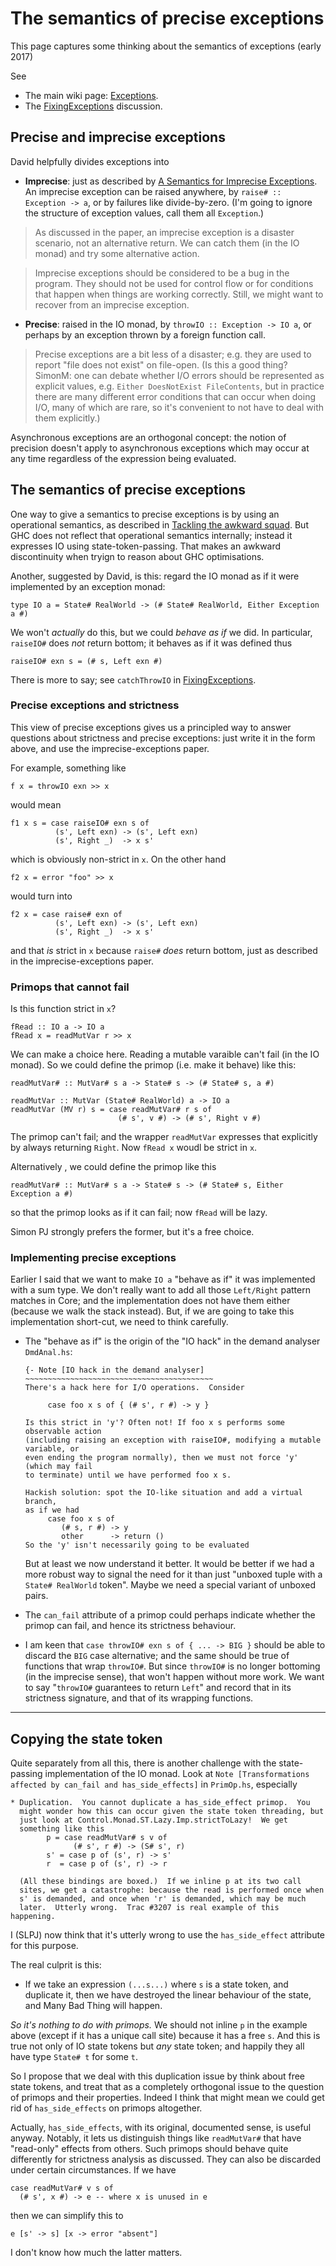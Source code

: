 # The semantics of precise exceptions



This page captures some thinking about the semantics of exceptions (early 2017)



See


- The main wiki page: [Exceptions](exceptions).
- The [FixingExceptions](fixing-exceptions) discussion.

## Precise and imprecise exceptions



David helpfully divides exceptions into


- **Imprecise**: just as described by [
  A Semantics for Imprecise Exceptions](https://www.microsoft.com/en-us/research/publication/a-semantics-for-imprecise-exceptions/).  An imprecise exception can be raised anywhere, by `raise# :: Exception -> a`, or by failures like divide-by-zero.  (I'm going to ignore the structure of exception values, call them all `Exception`.)

>
>
> As discussed in the paper, an imprecise exception is a disaster scenario, not an alternative return.  We can catch them (in the IO monad) and try some alternative action.
>
>

>
>
> Imprecise exceptions should be considered to be a bug in the program.  They should not be used for control flow or for conditions that happen when things are working correctly.  Still, we might want to recover from an imprecise exception.
>
>

- **Precise**:  raised in the IO monad, by `throwIO :: Exception -> IO a`, or perhaps by an exception thrown by a foreign function call.

>
>
> Precise exceptions are a bit less of a disaster; e.g. they are used to report "file does not exist" on file-open.  (Is this a good thing? SimonM: one can debate whether I/O errors should be represented as explicit values, e.g. `Either DoesNotExist FileContents`, but in practice there are many different error conditions that can occur when doing I/O, many of which are rare, so it's convenient to not have to deal with them explicitly.)
>
>


Asynchronous exceptions are an orthogonal concept: the notion of precision doesn't apply to asynchronous exceptions which may occur at any time regardless of the expression being evaluated.


## The semantics of precise exceptions



One way to give a semantics to precise exceptions is by using an operational semantics, as described in [
Tackling the awkward squad](https://www.microsoft.com/en-us/research/publication/tackling-awkward-squad-monadic-inputoutput-concurrency-exceptions-foreign-language-calls-haskell/).  But GHC does not reflect that operational semantics internally; instead it expresses IO using state-token-passing.  That makes an awkward discontinuity when tryign to reason about GHC optimisations.



Another, suggested by David, is this: regard the IO monad as if it were implemented by an exception monad:


```wiki
type IO a = State# RealWorld -> (# State# RealWorld, Either Exception a #)
```


We won't *actually* do this, but we could *behave as if* we did.
In particular, `raiseIO#` does *not* return bottom; it behaves as if it was defined thus


```wiki
raiseIO# exn s = (# s, Left exn #)
```


There is more to say; see `catchThrowIO` in [FixingExceptions](fixing-exceptions).


### Precise exceptions and strictness



This view of precise exceptions gives us a principled way to answer questions about strictness and precise exceptions: just write it in the form above, and use the imprecise-exceptions paper.



For example, something like


```wiki
f x = throwIO exn >> x
```


would mean


```wiki
f1 x s = case raiseIO# exn s of
          (s', Left exn) -> (s', Left exn)
          (s', Right _)  -> x s'
```


which is obviously non-strict in `x`.
On the other hand


```wiki
f2 x = error "foo" >> x
```


would turn into


```wiki
f2 x = case raise# exn of
          (s', Left exn) -> (s', Left exn)
          (s', Right _)  -> x s'
```


and that *is* strict in `x` because `raise#` *does* return bottom, just as described in the imprecise-exceptions paper.


### Primops that cannot fail



Is this function strict in `x`?


```wiki
fRead :: IO a -> IO a
fRead x = readMutVar r >> x
```


We can make a choice here.  Reading a mutable varaible can't fail (in the IO monad).  So we could define the primop (i.e. make it behave) like this:


```wiki
readMutVar# :: MutVar# s a -> State# s -> (# State# s, a #)

readMutVar :: MutVar (State# RealWorld) a -> IO a
readMutVar (MV r) s = case readMutVar# r s of
                        (# s', v #) -> (# s', Right v #)
```


The primop can't fail; and the wrapper `readMutVar` expresses that explicitly by always returning `Right`.
Now `fRead x` woudl be strict in `x`.



Alternatively , we could define the primop like this


```wiki
readMutVar# :: MutVar# s a -> State# s -> (# State# s, Either Exception a #)
```


so that the primop looks as if it can fail; now `fRead` will be lazy.



Simon PJ strongly prefers the former, but it's a free choice.


### Implementing precise exceptions



Earlier I said that we want to make `IO a` "behave as if" it was implemented with a sum type.
We don't really want to add all those `Left/Right` pattern matches in Core; and the implementation does not have them either (because we walk the stack instead).   But, if we are going to take this implementation short-cut, we need to think carefully.


- The "behave as if" is the origin of the "IO hack" in the demand analyser `DmdAnal.hs`:

  ```wiki
  {- Note [IO hack in the demand analyser]
  ~~~~~~~~~~~~~~~~~~~~~~~~~~~~~~~~~~~~~~~~~~
  There's a hack here for I/O operations.  Consider

       case foo x s of { (# s', r #) -> y }

  Is this strict in 'y'? Often not! If foo x s performs some observable action
  (including raising an exception with raiseIO#, modifying a mutable variable, or
  even ending the program normally), then we must not force 'y' (which may fail
  to terminate) until we have performed foo x s.

  Hackish solution: spot the IO-like situation and add a virtual branch,
  as if we had
       case foo x s of
          (# s, r #) -> y
          other      -> return ()
  So the 'y' isn't necessarily going to be evaluated
  ```

  But at least we now understand it better.  It would be better if we had a more robust way to signal the need for it than just "unboxed tuple with a `State# RealWorld` token".   Maybe we need a special variant of unboxed pairs.

- The `can_fail` attribute of a primop could perhaps indicate whether the primop can fail, and hence its strictness behaviour.

- I am keen that `case throwIO# exn s of { ... -> BIG }` should be able to discard the `BIG` case alternative; and the same should be true of functions that wrap `throwIO#`.  But since `throwIO#` is no longer bottoming (in the imprecise sense), that won't happen without more work.  We want to say "`throwIO#` guarantees to return `Left`" and record that in its strictness signature, and that of its wrapping functions.

---


## Copying the state token



Quite separately from all this, there is another challenge with the state-passing implementation of the IO monad.  Look at `Note [Transformations affected by can_fail and has_side_effects]` in `PrimOp.hs`, especially


```wiki
* Duplication.  You cannot duplicate a has_side_effect primop.  You
  might wonder how this can occur given the state token threading, but
  just look at Control.Monad.ST.Lazy.Imp.strictToLazy!  We get
  something like this
        p = case readMutVar# s v of
              (# s', r #) -> (S# s', r)
        s' = case p of (s', r) -> s'
        r  = case p of (s', r) -> r

  (All these bindings are boxed.)  If we inline p at its two call
  sites, we get a catastrophe: because the read is performed once when
  s' is demanded, and once when 'r' is demanded, which may be much
  later.  Utterly wrong.  Trac #3207 is real example of this happening.
```


I (SLPJ) now think that it's utterly wrong to use the `has_side_effect` attribute for this purpose.



The real culprit is this:


- If we take an expression `(...s...)` where `s` is a state token, and duplicate it, then we have destroyed the linear behaviour of the state, and Many Bad Thing will happen.


*So it's nothing to do with primops.*  We should not inline `p` in the example above (except if it has a unique call site) because it has a free `s`.  And this is true not only of IO state tokens but *any* state token; and happily they all have type `State# t` for some `t`.



So I propose that we deal with this duplication issue by think about free state tokens, and treat that as a completely orthogonal issue to the question of primops and their properties.  Indeed I think that might mean we could get rid of `has_side_effects` on primops altogether.



Actually, `has_side_effects`, with its original, documented sense, is useful anyway. Notably, it lets us distinguish things like `readMutVar#` that have "read-only" effects from others. Such primops should behave quite differently for strictness analysis as discussed. They can also be discarded under certain circumstances. If we have


```
case readMutVar# v s of
  (# s', x #) -> e -- where x is unused in e
```


then we can simplify this to


```
e [s' -> s] [x -> error "absent"]
```


I don't know how much the latter matters.


